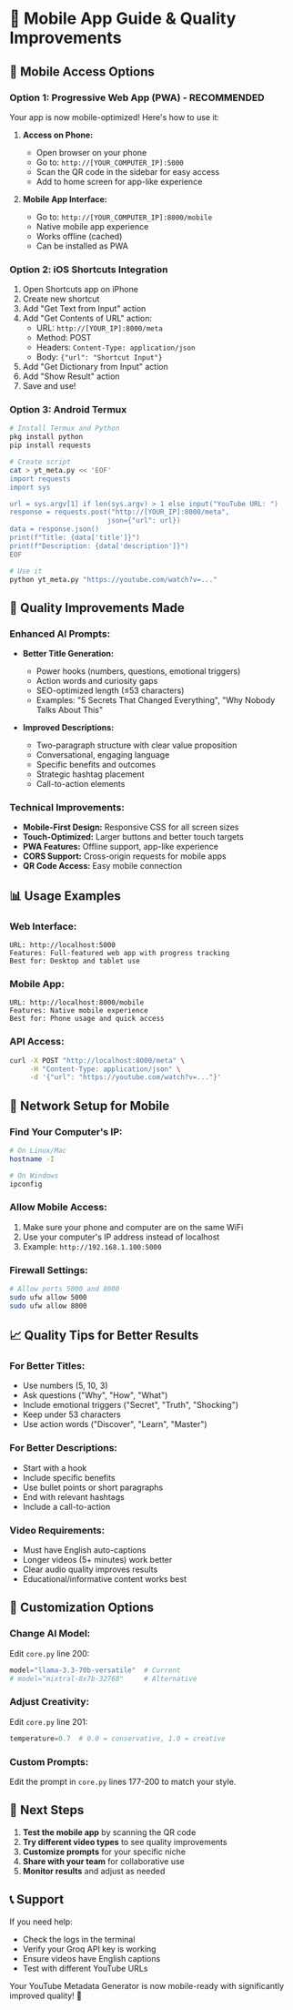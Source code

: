# 📱 Mobile App Guide & Quality Improvements

## 🚀 **Mobile Access Options**

### **Option 1: Progressive Web App (PWA) - RECOMMENDED**
Your app is now mobile-optimized! Here's how to use it:

1. **Access on Phone:**
   - Open browser on your phone
   - Go to: `http://[YOUR_COMPUTER_IP]:5000`
   - Scan the QR code in the sidebar for easy access
   - Add to home screen for app-like experience

2. **Mobile App Interface:**
   - Go to: `http://[YOUR_COMPUTER_IP]:8000/mobile`
   - Native mobile app experience
   - Works offline (cached)
   - Can be installed as PWA

### **Option 2: iOS Shortcuts Integration**
1. Open Shortcuts app on iPhone
2. Create new shortcut
3. Add "Get Text from Input" action
4. Add "Get Contents of URL" action:
   - URL: `http://[YOUR_IP]:8000/meta`
   - Method: POST
   - Headers: `Content-Type: application/json`
   - Body: `{"url": "Shortcut Input"}`
5. Add "Get Dictionary from Input" action
6. Add "Show Result" action
7. Save and use!

### **Option 3: Android Termux**
```bash
# Install Termux and Python
pkg install python
pip install requests

# Create script
cat > yt_meta.py << 'EOF'
import requests
import sys

url = sys.argv[1] if len(sys.argv) > 1 else input("YouTube URL: ")
response = requests.post("http://[YOUR_IP]:8000/meta", 
                        json={"url": url})
data = response.json()
print(f"Title: {data['title']}")
print(f"Description: {data['description']}")
EOF

# Use it
python yt_meta.py "https://youtube.com/watch?v=..."
```

## 🎯 **Quality Improvements Made**

### **Enhanced AI Prompts:**
- **Better Title Generation:**
  - Power hooks (numbers, questions, emotional triggers)
  - Action words and curiosity gaps
  - SEO-optimized length (≤53 characters)
  - Examples: "5 Secrets That Changed Everything", "Why Nobody Talks About This"

- **Improved Descriptions:**
  - Two-paragraph structure with clear value proposition
  - Conversational, engaging language
  - Specific benefits and outcomes
  - Strategic hashtag placement
  - Call-to-action elements

### **Technical Improvements:**
- **Mobile-First Design:** Responsive CSS for all screen sizes
- **Touch-Optimized:** Larger buttons and better touch targets
- **PWA Features:** Offline support, app-like experience
- **CORS Support:** Cross-origin requests for mobile apps
- **QR Code Access:** Easy mobile connection

## 📊 **Usage Examples**

### **Web Interface:**
```
URL: http://localhost:5000
Features: Full-featured web app with progress tracking
Best for: Desktop and tablet use
```

### **Mobile App:**
```
URL: http://localhost:8000/mobile
Features: Native mobile experience
Best for: Phone usage and quick access
```

### **API Access:**
```bash
curl -X POST "http://localhost:8000/meta" \
     -H "Content-Type: application/json" \
     -d '{"url": "https://youtube.com/watch?v=..."}'
```

## 🔧 **Network Setup for Mobile**

### **Find Your Computer's IP:**
```bash
# On Linux/Mac
hostname -I

# On Windows
ipconfig
```

### **Allow Mobile Access:**
1. Make sure your phone and computer are on the same WiFi
2. Use your computer's IP address instead of localhost
3. Example: `http://192.168.1.100:5000`

### **Firewall Settings:**
```bash
# Allow ports 5000 and 8000
sudo ufw allow 5000
sudo ufw allow 8000
```

## 📈 **Quality Tips for Better Results**

### **For Better Titles:**
- Use numbers (5, 10, 3)
- Ask questions ("Why", "How", "What")
- Include emotional triggers ("Secret", "Truth", "Shocking")
- Keep under 53 characters
- Use action words ("Discover", "Learn", "Master")

### **For Better Descriptions:**
- Start with a hook
- Include specific benefits
- Use bullet points or short paragraphs
- End with relevant hashtags
- Include a call-to-action

### **Video Requirements:**
- Must have English auto-captions
- Longer videos (5+ minutes) work better
- Clear audio quality improves results
- Educational/informative content works best

## 🎨 **Customization Options**

### **Change AI Model:**
Edit `core.py` line 200:
```python
model="llama-3.3-70b-versatile"  # Current
# model="mixtral-8x7b-32768"     # Alternative
```

### **Adjust Creativity:**
Edit `core.py` line 201:
```python
temperature=0.7  # 0.0 = conservative, 1.0 = creative
```

### **Custom Prompts:**
Edit the prompt in `core.py` lines 177-200 to match your style.

## 🚀 **Next Steps**

1. **Test the mobile app** by scanning the QR code
2. **Try different video types** to see quality improvements
3. **Customize prompts** for your specific niche
4. **Share with your team** for collaborative use
5. **Monitor results** and adjust as needed

## 📞 **Support**

If you need help:
- Check the logs in the terminal
- Verify your Groq API key is working
- Ensure videos have English captions
- Test with different YouTube URLs

Your YouTube Metadata Generator is now mobile-ready with significantly improved quality! 🎉 